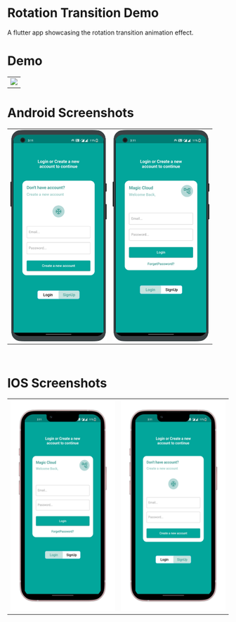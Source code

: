 # Rotation Transition Demo

A flutter app showcasing the rotation transition animation effect.

 # Demo
  <table>
  <tr>
  <td><img src="https://github.com/MarvelApps-Flutter/rotation_transition_demo/blob/master/working_demo/rotation.gif" height="480px"></td>
    </tr>
  </table>

# Android Screenshots

<table>
  <tr>
    <td><img src="https://github.com/MarvelApps-Flutter/rotation_transition_demo/blob/master/screenshots/android/android1.png" height="480px"></td>
    <td><img src="https://github.com/MarvelApps-Flutter/rotation_transition_demo/blob/master/screenshots/android/android2.png" height="480px"></td>
  </tr>
 </table>
 



</br>

# IOS Screenshots

<table>
  <tr>
    <td><img src="https://github.com/MarvelApps-Flutter/rotation_transition_demo/blob/master/screenshots/ios/ios1.png" height="480px"></td>
    <td><img src="https://github.com/MarvelApps-Flutter/rotation_transition_demo/blob/master/screenshots/ios/ios2.png" height="480px"></td>
  </tr>
 </table>
 


